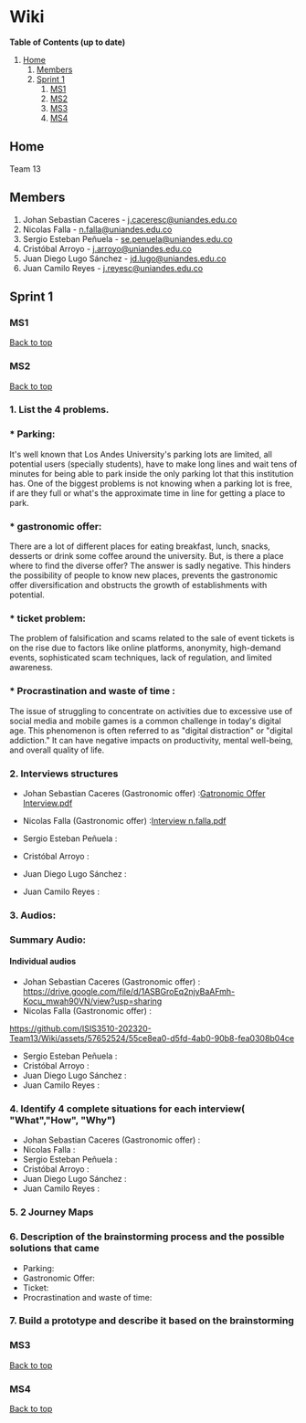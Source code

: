 # Wiki

**Table of Contents (up to date)**
1. [Home](#Home)
    1. [Members](#Members)
    1. [Sprint 1](#Sprint-1)
        1. [MS1](#MS1)
        2. [MS2](#MS2)
        3. [MS3](#MS3)
        4. [MS4](#MS4)

## Home
Team 13

## Members
1. Johan Sebastian Caceres - j.caceresc@uniandes.edu.co
2. Nicolas Falla - n.falla@uniandes.edu.co
3. Sergio Esteban Peñuela - se.penuela@uniandes.edu.co
4. Cristóbal Arroyo - j.arroyo@uniandes.edu.co
5. Juan Diego Lugo Sánchez - jd.lugo@uniandes.edu.co
6. Juan Camilo Reyes - j.reyesc@uniandes.edu.co

## Sprint 1

### MS1
[Back to top](#Wiki)

   

### MS2
[Back to top](#Wiki)

### 1. List the 4 problems.
   ### * Parking:
   It's well known that Los Andes University's parking lots are limited, all potential users (specially students), have to make long lines and wait tens of minutes for being able to park inside the only parking lot that this institution has. One of the biggest problems is not knowing when a parking lot is free, if are they full or what's the approximate time in line for getting a place to park. 
   ### * gastronomic offer:
   There are a lot of different places for eating breakfast, lunch, snacks, desserts or drink some coffee around the university. But, is there a place where to find the diverse offer? The answer is sadly negative. This hinders the possibility of people to know new places, prevents the gastronomic offer diversification and obstructs the growth of establishments with potential. 
   ### * ticket problem:
   The problem of falsification and scams related to the sale of event tickets is on the rise due to factors like online platforms, anonymity, high-demand events, sophisticated scam techniques, lack of regulation, and limited awareness. 
   ### * Procrastination and waste of time :
The issue of struggling to concentrate on activities due to excessive use of social media and mobile games is a common challenge in today's digital age. This phenomenon is often referred to as "digital distraction" or "digital addiction." It can have negative impacts on productivity, mental well-being, and overall quality of life. 


### 2. Interviews structures
* Johan Sebastian Caceres (Gastronomic offer) :[Gatronomic Offer Interview.pdf](https://github.com/ISIS3510-202320-Team13/Wiki/files/12385124/Gatronomic.Offer.Interview.pdf)

* Nicolas Falla (Gastronomic offer) :[Interview n.falla.pdf](https://github.com/ISIS3510-202320-Team13/Wiki/files/12386322/Interview.n.falla.pdf)

* Sergio Esteban Peñuela :
* Cristóbal Arroyo :
* Juan Diego Lugo Sánchez :
* Juan Camilo Reyes :

### 3. Audios:

### Summary Audio:

#### Individual audios
* Johan Sebastian Caceres (Gastronomic offer) : https://drive.google.com/file/d/1ASBGroEq2njyBaAFmh-Kocu_mwah90VN/view?usp=sharing
* Nicolas Falla (Gastronomic offer) :

https://github.com/ISIS3510-202320-Team13/Wiki/assets/57652524/55ce8ea0-d5fd-4ab0-90b8-fea0308b04ce


* Sergio Esteban Peñuela :
* Cristóbal Arroyo :
* Juan Diego Lugo Sánchez :
* Juan Camilo Reyes :

### 4. Identify 4 complete situations for each interview( "What","How", "Why")
* Johan Sebastian Caceres (Gastronomic offer) :
* Nicolas Falla :
* Sergio Esteban Peñuela :
* Cristóbal Arroyo :
* Juan Diego Lugo Sánchez :
* Juan Camilo Reyes :

### 5. 2 Journey Maps

### 6. Description of the brainstorming process and the possible solutions that came 

* Parking:
* Gastronomic Offer:
* Ticket:
* Procrastination and waste of time:
### 7. Build a prototype and describe it based on the brainstorming


### MS3
[Back to top](#Wiki)

### MS4
[Back to top](#Wiki)
